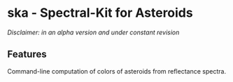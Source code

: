 # ska - Spectral-Kit for Asteroids

*Disclaimer: in an alpha version and under constant revision*

## Features

Command-line computation of colors of asteroids from reflectance spectra.


